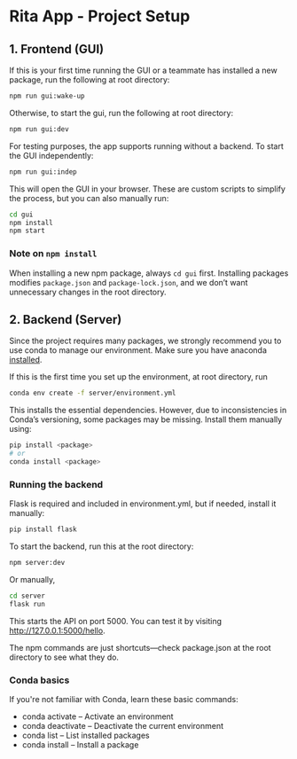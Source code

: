 # Rita App - Project Setup

## 1. Frontend (GUI)

If this is your first time running the GUI or a teammate has installed a new package, run the following at root directory:

```sh
npm run gui:wake-up

```

Otherwise, to start the gui, run the following at root directory:

```sh
npm run gui:dev
```

For testing purposes, the app supports running without a backend. To start the GUI independently:

```sh
npm run gui:indep
```

This will open the GUI in your browser. These are custom scripts to simplify the process, but you can also manually run:

```sh
cd gui
npm install
npm start
```

### Note on `npm install`

When installing a new npm package, always `cd gui` first. Installing packages modifies `package.json` and `package-lock.json`, and we don’t want unnecessary changes in the root directory.

## 2. Backend (Server)

Since the project requires many packages, we strongly recommend you to use conda to manage our environment. Make sure you have anaconda [installed](https://docs.anaconda.com/free/anaconda/install/index.html).

If this is the first time you set up the environment, at root directory, run

```sh
conda env create -f server/environment.yml
```

This installs the essential dependencies. However, due to inconsistencies in Conda’s versioning, some packages may be missing. Install them manually using:

```sh
pip install <package>
# or
conda install <package>
```

### Running the backend

Flask is required and included in environment.yml, but if needed, install it manually:

```sh
pip install flask
```

To start the backend, run this at the root directory:

```sh
npm server:dev
```

Or manually,

```sh
cd server
flask run
```

This starts the API on port 5000. You can test it by visiting http://127.0.0.1:5000/hello.

The npm commands are just shortcuts—check package.json at the root directory to see what they do.

### Conda basics

If you're not familiar with Conda, learn these basic commands:

- conda activate <env> – Activate an environment
- conda deactivate – Deactivate the current environment
- conda list – List installed packages
- conda install <package> – Install a package
